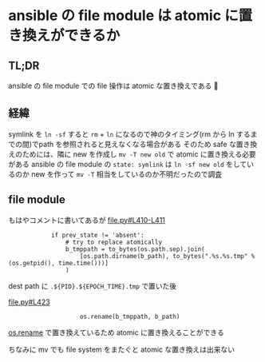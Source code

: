 # ansible の file module は atomic に置き換えができるか

## TL;DR
ansible の file module での file 操作は atomic な置き換えである :tada:

## 経緯
symlink を `ln -sf` すると `rm` + `ln` になるので神のタイミング(rm から ln するまでの間)でpath を参照されると見えなくなる場合がある
そのため safe な置き換えのためには、隣に new を作成し `mv -T new old` で atomic に置き換える必要がある
ansible の file module の `state: symlink` は `ln -sf new old` をしているのか new を作って `mv -T` 相当をしているのか不明だったので調査

## file module
もはやコメントに書いてあるが
[file.py#L410-L411](https://github.com/ansible/ansible/blob/stable-2.4/lib/ansible/modules/files/file.py#L410-L411)

```
            if prev_state != 'absent':
                # try to replace atomically
                b_tmppath = to_bytes(os.path.sep).join(
                    [os.path.dirname(b_path), to_bytes(".%s.%s.tmp" % (os.getpid(), time.time()))]
                )
```
dest path に `.${PID}.${EPOCH_TIME}.tmp` で置いた後

[file.py#L423](https://github.com/ansible/ansible/blob/stable-2.4/lib/ansible/modules/files/file.py#L423)

```
                    os.rename(b_tmppath, b_path)
```

[os.rename](https://docs.python.jp/2.7/library/os.html#os.rename) で置き換えているため atomic に置き換えることができる

ちなみに mv でも file system をまたぐと atomic な置き換えは出来ない
